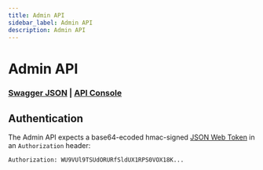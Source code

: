 ```yaml
---
title: Admin API
sidebar_label: Admin API
description: Admin API
---
```


# Admin API

### [Swagger JSON](http://localhost:3000/auditlog/admin/v1/swagger.json) | [API Console](https://retraced.readme.io/v1.0/reference)

## Authentication

The Admin API expects a base64-ecoded hmac-signed [JSON Web Token](https://tools.ietf.org/html/rfc7519) in an `Authorization` header:

```
Authorization: WU9VUl9TSUdORURfSldUX1RPS0VOX18K...
```
